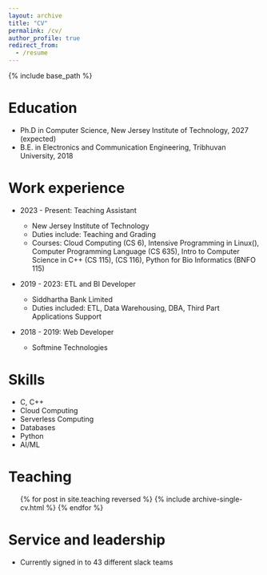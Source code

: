 ```yaml
---
layout: archive
title: "CV"
permalink: /cv/
author_profile: true
redirect_from:
  - /resume
---
```


{% include base_path %}

Education
======
* Ph.D in Computer Science, New Jersey Institute of Technology, 2027 (expected)
* B.E. in Electronics and Communication Engineering, Tribhuvan University, 2018

Work experience
======
* 2023 - Present: Teaching Assistant
  * New Jersey Institute of Technology
  * Duties include: Teaching and Grading
  * Courses: Cloud Computing (CS 6), Intensive Programming in Linux(), Computer Programming Language (CS 635), Intro to Computer Science in C++ (CS 115), (CS 116), Python for Bio Informatics (BNFO 115)

* 2019 - 2023: ETL and BI Developer
  * Siddhartha Bank Limited
  * Duties included: ETL, Data Warehousing, DBA, Third Part Applications Support

* 2018 - 2019: Web Developer
  * Softmine Technologies
  
Skills
======
* C, C++
* Cloud Computing
* Serverless Computing
* Databases
* Python
* AI/ML

Teaching
======
  <ul>{% for post in site.teaching reversed %}
    {% include archive-single-cv.html %}
  {% endfor %}</ul>
  
Service and leadership
======
* Currently signed in to 43 different slack teams
